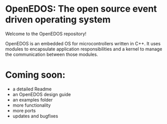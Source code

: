 # OpenEDOS: The open source event driven operating system
Welcome to the OpenEDOS repository!

OpenEDOS is an embedded OS for microcontrollers written in C++.
It uses modules to encapsulate application responsibilities and a kernel
to manage the communication between those modules. 

# Coming soon:
- a detailed Readme
- an OpenEDOS design guide
- an examples folder
- more functionality
- more ports
- updates and bugfixes

